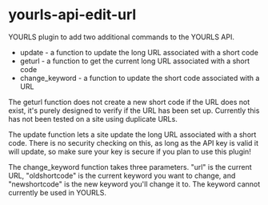yourls-api-edit-url
===================

YOURLS plugin to add two additional commands to the YOURLS API.
- update - a function to update the long URL associated with a short code
- geturl - a function to get the current long URL associated with a short code
- change_keyword - a function to update the short code associated with a URL

The geturl function does not create a new short code if the URL does not exist, it's purely designed to verify if the URL has been set up. Currently this has not been tested on a site using duplicate URLs.

The update function lets a site update the long URL associated with a short code. There is no security checking on this, as long as the API key is valid it will update, so make sure your key is secure if you plan to use this plugin!

The change_keyword function takes three parameters. "url" is the current URL, "oldshortcode" is the current keyword you want to change, and "newshortcode" is the new keyword you'll change it to. The keyword cannot currently be used in YOURLS.

